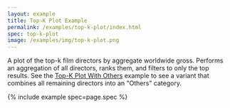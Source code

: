 ```yaml
---
layout: example
title: Top-K Plot Example
permalink: /examples/top-k-plot/index.html
spec: top-k-plot
image: /examples/img/top-k-plot.png
---
```


A plot of the top-k film directors by aggregate worldwide gross. Performs an aggregation of all directors, ranks them, and filters to only the top results. See the [Top-K Plot With Others](../top-k-plot-with-others/) example to see a variant that combines all remaining directors into an "Others" category.

{% include example spec=page.spec %}
